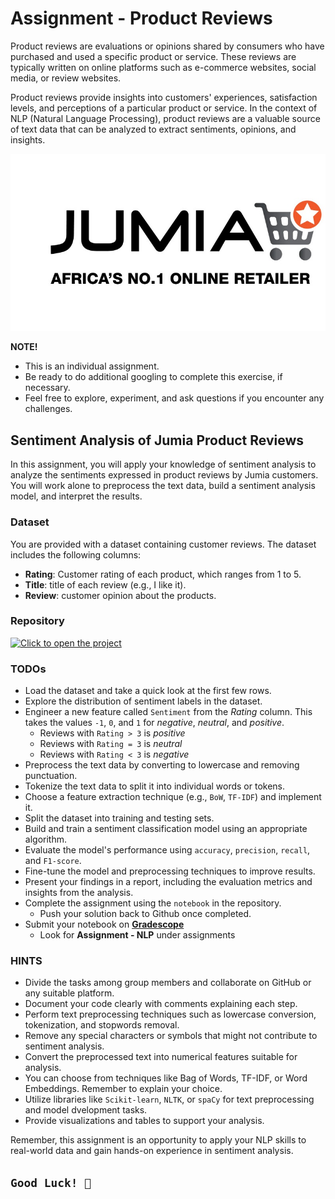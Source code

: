 # Assignment - Product Reviews
Product reviews are evaluations or opinions shared by consumers who have purchased and used a specific product or service. These reviews are typically written on online platforms such as e-commerce websites, social media, or review websites. 

Product reviews provide insights into customers' experiences, satisfaction levels, and perceptions of a particular product or service. In the context of NLP (Natural Language Processing), product reviews are a valuable source of text data that can be analyzed to extract sentiments, opinions, and insights.

![jumia.jpeg](./nlp/jumia.jpeg)

<aside>

**NOTE!** 

- This is an individual assignment.
- Be ready to do additional googling to complete this exercise, if necessary.
- Feel free to explore, experiment, and ask questions if you encounter any challenges. 
</aside>

## Sentiment Analysis of Jumia Product Reviews
In this assignment, you will apply your knowledge of sentiment analysis to analyze the sentiments expressed in product reviews by Jumia customers. You will work alone to preprocess the text data, build a sentiment analysis model, and interpret the results.

### Dataset
You are provided with a dataset containing customer reviews. The dataset includes the following columns:

- **Rating**: Customer rating of each product, which ranges from 1 to 5.
- **Title**: title of each review (e.g., I like it).
- **Review**: customer opinion about the products.

### Repository
[![Click to open the project](https://img.shields.io/static/v1?label=Open%20Project&message=Jumia%20Customer%20Reviews&color=blue)](https://github.com/kiboschool/sentiment-analysis-jumia-reviews.git)


### TODOs
- Load the dataset and take a quick look at the first few rows.
- Explore the distribution of sentiment labels in the dataset.
- Engineer a new feature called `Sentiment` from the _Rating_ column. This takes the values `-1`, `0`, and `1` for _negative_, _neutral_, and _positive_.
    - Reviews with `Rating > 3` is _positive_
    - Reviews with `Rating = 3` is _neutral_
    - Reviews with `Rating < 3` is _negative_
- Preprocess the text data by converting to lowercase and removing punctuation.
- Tokenize the text data to split it into individual words or tokens.
- Choose a feature extraction technique (e.g., `BoW`, `TF-IDF`) and implement it.
- Split the dataset into training and testing sets.
- Build and train a sentiment classification model using an appropriate algorithm.
- Evaluate the model's performance using `accuracy`, `precision`, `recall`, and `F1-score`.
- Fine-tune the model and preprocessing techniques to improve results.
- Present your findings in a report, including the evaluation metrics and insights from the analysis.
- Complete the assignment using the `notebook` in the repository.
    - Push your solution back to Github once completed.
- Submit your notebook on **[Gradescope](https://www.gradescope.com/courses/544001/assignments)**
    - Look for **Assignment - NLP** under assignments

### HINTS
- Divide the tasks among group members and collaborate on GitHub or any suitable platform.
- Document your code clearly with comments explaining each step.
- Perform text preprocessing techniques such as lowercase conversion, tokenization, and stopwords removal.
- Remove any special characters or symbols that might not contribute to sentiment analysis.
- Convert the preprocessed text into numerical features suitable for analysis.
- You can choose from techniques like Bag of Words, TF-IDF, or Word Embeddings. Remember to explain your choice.
- Utilize libraries like `Scikit-learn`, `NLTK`, or `spaCy` for text preprocessing and model dvelopment tasks.
- Provide visualizations and tables to support your analysis.

Remember, this assignment is an opportunity to apply your NLP skills to real-world data and gain hands-on experience in sentiment analysis.

## `Good Luck! 🤝`